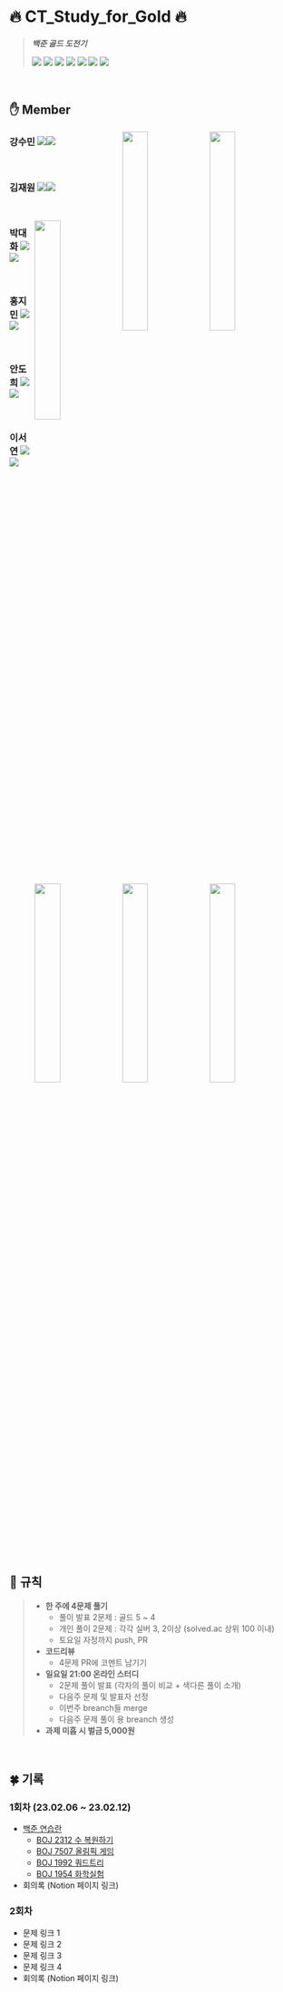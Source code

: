 # 🔥 CT_Study_for_Gold 🔥
> ***백준 골드 도전기***  
> 
> <img src="https://img.shields.io/badge/Github for Code Review-181717?style=flat-square&logo=GitHub&logoColor=white"/>
> <img src="https://img.shields.io/badge/JAVA-FF8000?style=flat-square"/>
> <img src="https://img.shields.io/badge/Eclipse-5858FA?style=flat-square&logo=Eclipse IDE"/>
> <img src="https://img.shields.io/badge/IntelliJ-FE2E64?style=flat-square&logo=IntelliJ IDEA"/>
> <img src="https://img.shields.io/badge/Notion-333?style=flat-square&logo=Notion"/>
> <img src="https://img.shields.io/badge/Solved.AC-17ce3a?style=flat-square"/>
> <img src="https://img.shields.io/badge/SSAFY-00BFFF?style=flat-square"/>

<br>

## ✋ Member
<a href="https://solved.ac/profile/kjwkjw1104"><img align="right" width="30%" src="http://mazandi.herokuapp.com/api?handle=kjwkjw1104&theme=warm"/></a>
<a href="https://solved.ac/profile/kangsm423"><img align="right" width="30%" src="http://mazandi.herokuapp.com/api?handle=kangsm423&theme=warm"/></a>
  
### 강수민  <a href="https://github.com/BreathIN423"><img src="https://img.shields.io/badge/BreathIn423-181717?style=flat-square&logo=GitHub&logoColor=white"/></a><a href="https://soooom.tistory.com/"><img src="https://img.shields.io/badge/기록방-F7E600?style=flat-square&logo=Tistory&logoColor=black"/></a>  

<br>  

### 김재원  <a href="https://github.com/Kanaloa21"><img src="https://img.shields.io/badge/Kanaloa21-181717?style=flat-square&logo=GitHub&logoColor=white"/></a><a href="https://soooom.tistory.com/"><img src="https://img.shields.io/badge/기록방-F7E600?style=flat-square&logo=Tistory&logoColor=black"/></a>  

<br>  

<a href="https://solved.ac/profile/daewha1021"><img align="right" width="30%" src="http://mazandi.herokuapp.com/api?handle=daewha1021&theme=warm"/></a>
<a href="https://solved.ac/profile/imin3672"><img align="right" width="30%" src="http://mazandi.herokuapp.com/api?handle=imin3672&theme=warm"/></a>

### 박대화  <a href="https://github.com/daehwa-park"><img src="https://img.shields.io/badge/daehwa park-181717?style=flat-square&logo=GitHub&logoColor=white"/></a><a href="https://velog.io/@mantaray/"><img src="https://img.shields.io/badge/Mantaray.log-20C997?style=flat-square&logo=Velog&logoColor=white"/></a>  

<br>  

### 홍지민  <a href="https://github.com/ZIM-H"><img src="https://img.shields.io/badge/ZIM_H-181717?style=flat-square&logo=GitHub&logoColor=white"/></a><a href="https://hzim-dev.tistory.com/"><img src="https://img.shields.io/badge/Hzim dev-F7E600?style=flat-square&logo=Tistory&logoColor=black"/></a>  


<br>  

<a href="https://solved.ac/profile/adh1120"><img align="right" width="30%" src="http://mazandi.herokuapp.com/api?handle=adh1120&theme=warm"/></a>
<a href="https://solved.ac/profile/sylee"><img align="right" width="30%" src="http://mazandi.herokuapp.com/api?handle=sylee&theme=warm"/></a>

### 안도희  <a href="https://github.com/doheeahn"><img src="https://img.shields.io/badge/doheeahn-181717?style=flat-square&logo=GitHub&logoColor=white"/></a><a href="https://adh1120.tistory.com/"><img src="https://img.shields.io/badge/기록방-F7E600?style=flat-square&logo=Tistory&logoColor=black"/></a>  

<br>  

### 이서연  <a href="https://github.com/sylee723"><img src="https://img.shields.io/badge/sylee723-181717?style=flat-square&logo=GitHub&logoColor=white"/></a><a href="https://croquis.tistory.com/"><img src="https://img.shields.io/badge/기록방-F7E600?style=flat-square&logo=Tistory&logoColor=black"/></a>  


<br>  

   
<div style="clear:both;"></div>  

<br>  

## 🚨 규칙
>
> - **한 주에 4문제 풀기**
>   - 풀이 발표 2문제 : 골드 5 ~ 4
>   - 개인 풀이 2문제 : 각각 실버 3, 2이상 (solved.ac 상위 100 이내)
>   - 토요일 자정까지 push, PR
> - **코드리뷰** 
>   - 4문제 PR에 코멘트 남기기
> - **일요일 21:00 온라인 스터디**
>   - 2문제 풀이 발표 (각자의 풀이 비교 + 색다른 풀이 소개)
>   - 다음주 문제 및 발표자 선정
>   - 이번주 breanch들 merge
>   - 다음주 문제 풀이 용 breanch 생성
> - **과제 미흡 시 벌금 5,000원**

<br>

## 🍀 기록
### 1회차 (23.02.06 ~ 23.02.12)
- [백준 연습란](https://www.acmicpc.net/group/practice/view/16554/3)
  - [BOJ 2312 수 복원하기](https://www.acmicpc.net/problem/2312)
  - [BOJ 7507 올림픽 게임](https://www.acmicpc.net/problem/7507)
  - [BOJ 1992 쿼드트리](https://www.acmicpc.net/problem/1992)
  - [BOJ 1954 화학실험](https://www.acmicpc.net/problem/1954)
- 회의록 (Notion 페이지 링크)

### 2회차

- 문제 링크 1
- 문제 링크 2
- 문제 링크 3
- 문제 링크 4
- 회의록 (Notion 페이지 링크)
